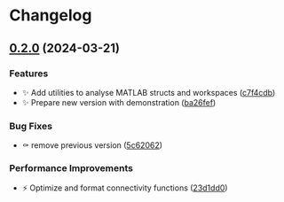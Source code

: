# Changelog

## [0.2.0](https://github.com/ImperialCollegeLondon/StrataTrapper/compare/v0.1.0...v0.2.0) (2024-03-21)


### Features

* :sparkles: Add utilities to analyse MATLAB structs and workspaces ([c7f4cdb](https://github.com/ImperialCollegeLondon/StrataTrapper/commit/c7f4cdb8cab5364b6ba264aa60d437a2d1c1f057))
* :sparkles: Prepare new version with demonstration ([ba26fef](https://github.com/ImperialCollegeLondon/StrataTrapper/commit/ba26fef11812a6988dd6636b26c1dc80c06e2f00))


### Bug Fixes

* :coffin: remove previous version ([5c62062](https://github.com/ImperialCollegeLondon/StrataTrapper/commit/5c6206243655b238bda84f5bc5d078c88ae3a820))


### Performance Improvements

* :zap: Optimize and format connectivity functions ([23d1dd0](https://github.com/ImperialCollegeLondon/StrataTrapper/commit/23d1dd0662dc44caed22f588db60147c7a8e5f16))
